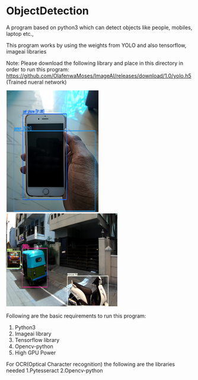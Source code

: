 # ObjectDetection
A program based on python3 which can detect objects like people, mobiles, laptop etc., 

This program works by using the weights from YOLO and also tensorflow, imageai libraries

Note: 
Please download the following library and place in this directory in order to run this program:
https://github.com/OlafenwaMoses/ImageAI/releases/download/1.0/yolo.h5 (Trained nueral network)

<img src="https://github.com/niked/ObjectDetection/blob/main/Result%20Images/Object_detection1.jpeg" width="250">
<img src="https://github.com/niked/ObjectDetection/blob/main/Result%20Images/object_detection.jpeg" width="300" height="250">


Following are the basic requirements to run this program:

1. Python3
2. Imageai library
3. Tensorflow library
4. Opencv-python
5. High GPU Power

For OCR(Optical Character recognition) the following are the libraries needed 
1.Pytesseract
2.Opencv-python

